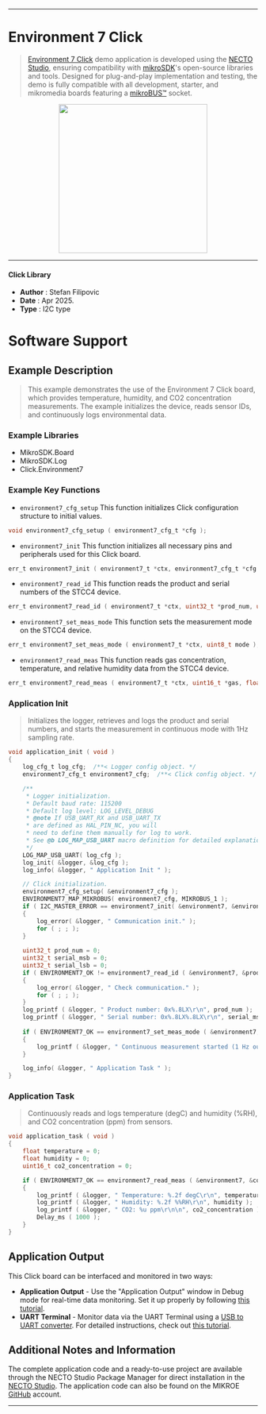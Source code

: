 
---
# Environment 7 Click

> [Environment 7 Click](https://www.mikroe.com/?pid_product=MIKROE-6600) demo application is developed using
the [NECTO Studio](https://www.mikroe.com/necto), ensuring compatibility with [mikroSDK](https://www.mikroe.com/mikrosdk)'s
open-source libraries and tools. Designed for plug-and-play implementation and testing, the demo is fully compatible with
all development, starter, and mikromedia boards featuring a [mikroBUS&trade;](https://www.mikroe.com/mikrobus) socket.

<p align="center">
  <img src="https://www.mikroe.com/?pid_product=MIKROE-6600&image=1" height=300px>
</p>

---

#### Click Library

- **Author**        : Stefan Filipovic
- **Date**          : Apr 2025.
- **Type**          : I2C type

# Software Support

## Example Description

> This example demonstrates the use of the Environment 7 Click board, which provides 
temperature, humidity, and CO2 concentration measurements. The example initializes 
the device, reads sensor IDs, and continuously logs environmental data.

### Example Libraries

- MikroSDK.Board
- MikroSDK.Log
- Click.Environment7

### Example Key Functions

- `environment7_cfg_setup` This function initializes Click configuration structure to initial values.
```c
void environment7_cfg_setup ( environment7_cfg_t *cfg );
```

- `environment7_init` This function initializes all necessary pins and peripherals used for this Click board.
```c
err_t environment7_init ( environment7_t *ctx, environment7_cfg_t *cfg );
```

- `environment7_read_id` This function reads the product and serial numbers of the STCC4 device.
```c
err_t environment7_read_id ( environment7_t *ctx, uint32_t *prod_num, uint32_t *serial_num_msb, uint32_t *serial_num_lsb );
```

- `environment7_set_meas_mode` This function sets the measurement mode on the STCC4 device.
```c
err_t environment7_set_meas_mode ( environment7_t *ctx, uint8_t mode );
```

- `environment7_read_meas` This function reads gas concentration, temperature, and relative humidity data from the STCC4 device.
```c
err_t environment7_read_meas ( environment7_t *ctx, uint16_t *gas, float *temp, float *hum );
```

### Application Init

> Initializes the logger, retrieves and logs the product and serial numbers, and starts
the measurement in continuous mode with 1Hz sampling rate.

```c
void application_init ( void )
{
    log_cfg_t log_cfg;  /**< Logger config object. */
    environment7_cfg_t environment7_cfg;  /**< Click config object. */

    /** 
     * Logger initialization.
     * Default baud rate: 115200
     * Default log level: LOG_LEVEL_DEBUG
     * @note If USB_UART_RX and USB_UART_TX 
     * are defined as HAL_PIN_NC, you will 
     * need to define them manually for log to work. 
     * See @b LOG_MAP_USB_UART macro definition for detailed explanation.
     */
    LOG_MAP_USB_UART( log_cfg );
    log_init( &logger, &log_cfg );
    log_info( &logger, " Application Init " );

    // Click initialization.
    environment7_cfg_setup( &environment7_cfg );
    ENVIRONMENT7_MAP_MIKROBUS( environment7_cfg, MIKROBUS_1 );
    if ( I2C_MASTER_ERROR == environment7_init( &environment7, &environment7_cfg ) ) 
    {
        log_error( &logger, " Communication init." );
        for ( ; ; );
    }
    
    uint32_t prod_num = 0;
    uint32_t serial_msb = 0;
    uint32_t serial_lsb = 0;
    if ( ENVIRONMENT7_OK != environment7_read_id ( &environment7, &prod_num, &serial_msb, &serial_lsb ) )
    {
        log_error( &logger, " Check communication." );
        for ( ; ; );
    }
    log_printf ( &logger, " Product number: 0x%.8LX\r\n", prod_num );
    log_printf ( &logger, " Serial number: 0x%.8LX%.8LX\r\n", serial_msb, serial_lsb );
    
    if ( ENVIRONMENT7_OK == environment7_set_meas_mode ( &environment7, ENVIRONMENT7_MEAS_MODE_START_CONTINUOUS ) )
    {
        log_printf ( &logger, " Continuous measurement started (1 Hz output)\r\n" );
    }

    log_info( &logger, " Application Task " );
}
```

### Application Task

> Continuously reads and logs temperature (degC) and humidity (%RH), and CO2 concentration (ppm) from sensors.

```c
void application_task ( void )
{
    float temperature = 0;
    float humidity = 0;
    uint16_t co2_concentration = 0;

    if ( ENVIRONMENT7_OK == environment7_read_meas ( &environment7, &co2_concentration, &temperature, &humidity ) )
    {
        log_printf ( &logger, " Temperature: %.2f degC\r\n", temperature );
        log_printf ( &logger, " Humidity: %.2f %%RH\r\n", humidity );
        log_printf ( &logger, " CO2: %u ppm\r\n\n", co2_concentration );
        Delay_ms ( 1000 );
    }
}
```

## Application Output

This Click board can be interfaced and monitored in two ways:
- **Application Output** - Use the "Application Output" window in Debug mode for real-time data monitoring.
Set it up properly by following [this tutorial](https://www.youtube.com/watch?v=ta5yyk1Woy4).
- **UART Terminal** - Monitor data via the UART Terminal using
a [USB to UART converter](https://www.mikroe.com/click/interface/usb?interface*=uart,uart). For detailed instructions,
check out [this tutorial](https://help.mikroe.com/necto/v2/Getting%20Started/Tools/UARTTerminalTool).

## Additional Notes and Information

The complete application code and a ready-to-use project are available through the NECTO Studio Package Manager for 
direct installation in the [NECTO Studio](https://www.mikroe.com/necto). The application code can also be found on
the MIKROE [GitHub](https://github.com/MikroElektronika/mikrosdk_click_v2) account.

---
